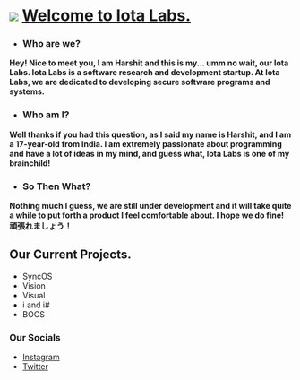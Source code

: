 # ![](small_logo.jpg) **[Welcome to Iota Labs.](https://iotaai.github.io)**

- ### **Who are we?**
**Hey! Nice to meet you, I am Harshit and this is my... umm no wait, our Iota Labs.
Iota Labs is a software research and development startup.
At Iota Labs, we are dedicated to developing secure software programs and systems.**

- ### **Who am I?**
**Well thanks if you had this question, as I said my name is Harshit, and I am a 17-year-old from India.
I am extremely passionate about programming and have a lot of ideas in my mind, and guess what,
Iota Labs is one of my brainchild!**

- ### **So Then What?**
**Nothing much I guess, we are still under development and it will take quite a while to put forth a product I feel comfortable about.
I hope we do fine! 頑張れましょう！**

## **Our Current Projects.**
- SyncOS
- Vision
- Visual
- i and i#
- BOCS

### **Our Socials**
- [Instagram](https://www.instagram.com/ureshiii7)
- [Twitter](https://twitter.com/Ureshii07)

